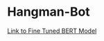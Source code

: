 # Hangman-Bot
[Link to Fine Tuned BERT Model](https://drive.google.com/drive/folders/1SmVENbE6ms5ytGPTMfCgdRCvUqlOnXl5?usp=sharing)

